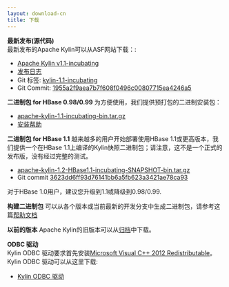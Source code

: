 ```yaml
---
layout: download-cn
title: 下载
---
```


__最新发布(源代码)__  
最新发布的Apache Kylin可以从ASF网站下载：:

* [Apache Kylin v1.1-incubating](http://www.apache.org/dyn/closer.cgi/incubator/kylin/apache-kylin-1.1-incubating/)
* [发布日志](http://kylin.incubator.apache.org/docs/release_notes.html)
* Git 标签: [kylin-1.1-incubating](https://github.com/apache/incubator-kylin/tree/kylin-1.1-incubating)
* Git Commit: [1955a2f9aea7b7f608f0496c00807715ea4246a5](https://github.com/apache/incubator-kylin/commit/1955a2f9aea7b7f608f0496c00807715ea4246a5)

__二进制包 for HBase 0.98/0.99__
为方便使用，我们提供预打包的二进制安装包：

  * [apache-kylin-1.1-incubating-bin.tar.gz](https://dist.apache.org/repos/dist/release/incubator/kylin/apache-kylin-1.1-incubating/apache-kylin-1.1-incubating-bin.tar.gz)
  * [安装帮助](http://kylin.incubator.apache.org/docs/install)

__二进制包 for HBase 1.1__
越来越多的用户开始部署使用HBase 1.1或更高版本，我们提供一个在HBase 1.1上编译的Kylin快照二进制包；请注意，这不是一个正式的发布版，没有经过完整的测试。

  * [apache-kylin-1.2-HBase1.1-incubating-SNAPSHOT-bin.tar.gz](https://dist.apache.org/repos/dist/release/incubator/kylin/apache-kylin-1.2-incubating/apache-kylin-1.2-HBase1.1-incubating-SNAPSHOT-bin.tar.gz)
  * Git commit [3623dd6ff93d76141bb6a5fb623a3421ae78ca93](https://github.com/apache/incubator-kylin/commit/3623dd6ff93d76141bb6a5fb623a3421ae78ca93)

对于HBase 1.0用户，建议您升级到1.1或降级到0.98/0.99.

__构建二进制包__
可以从各个版本或当前最新的开发分支中生成二进制包，请参考这篇[帮助文档](http://kylin.incubator.apache.org/docs/howto/howto_package.html)

__以前的版本__
Apache Kylin的旧版本可以从[归档](https://dist.apache.org/repos/dist/release/incubator/kylin/)中下载。

__ODBC 驱动__  
Kylin ODBC 驱动要求首先安装[Microsoft Visual C++ 2012 Redistributable]()。 
Kylin ODBC 驱动可以从这里下载:

  * [Kylin ODBC 驱动](http://kylin.incubator.apache.org/download/KylinODBCDriver.zip)